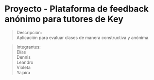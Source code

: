 # Proyecto - Plataforma de feedback anónimo para tutores de Key

>Descripción:  
Aplicación para evaluar clases de manera constructiva y anónima.

>Integrantes:  
Elías  
Dennis  
Leandro  
Violeta  
Yajaira 
  
